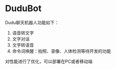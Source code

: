 # DuduBot
Dudu聊天机器人功能如下：
1. 语音转文字
2. 文字对话
3. 文字转语音
4. 命令词唤醒：拍照、录像、人体检测等待开发的功能

对性能进行了优化，可以部署在PC或者移动端